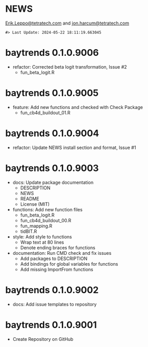 NEWS
================
<Erik.Leppo@tetratech.com> and <jon.harcum@tetratech.com>

<!-- NEWS.md is generated from NEWS.Rmd. Please edit that file -->

    #> Last Update: 2024-05-22 18:11:19.663045

# baytrends 0.1.0.9006

- refactor: Corrected beta logit transformation, Issue \#2
  - fun_beta_logit.R

# baytrends 0.1.0.9005

- feature: Add new functions and checked with Check Package
  - fun_cb4d_buildout_01.R

# baytrends 0.1.0.9004

- refactor: Update NEWS install section and format, Issue \#1

# baytrends 0.1.0.9003

- docs: Update package documentation
  - DESCRIPTION
  - NEWS
  - README
  - License (MIT)
- functions: Add new function files
  - fun_beta_logit.R
  - fun_cb4d_buildout_00.R
  - fun_mapping.R
  - tidBIT.R
- style: Add style to functions
  - Wrap text at 80 lines
  - Denote ending braces for functions
- documentation: Run CMD check and fix issues
  - Add packages to DESCRIPTION
  - Add bindings for global variables for functions
  - Add missing ImportFrom functions

# baytrends 0.1.0.9002

- docs: Add issue templates to repository

# baytrends 0.1.0.9001

- Create Repository on GitHub
